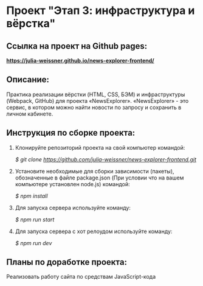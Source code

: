 # Проект "Этап 3: инфраструктура и вёрстка"


## Ссылка на проект на Github pages: 
**https://julia-weissner.github.io/news-explorer-frontend/** 


## Описание: 
Практика реализации вёрстки (HTML, CSS, БЭМ) и инфраструктуры (Webpack, GitHub) для проекта «NewsExplorer». 
«NewsExplorer» - это сервис, в котором можно найти новости по запросу и сохранить в личном кабинете.


## Инструкция по сборке проекта:

1. Клонируйте репозиторий проекта на свой компьютер командой:
         
      *$ git clone https://github.com/julia-weissner/news-explorer-frontend.git*

2. Установите необходимые для сборки зависимости (пакеты), обозначенные в файле package.json (При условии что на вашем компьютере установлен node.js) командой:
       
      *$ npm install*  

3. Для запуска сервера используйте команду:

      *$ npm run start*

4. Для запуска сервера с хот релоудом используйте команду:

     *$ npm run dev*


## Планы по доработке проекта:
Реализовать работу сайта по средствам JavaScript-кода
